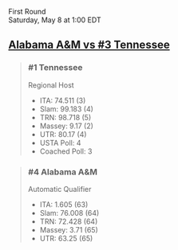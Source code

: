 First Round  
Saturday, May 8 at 1:00 EDT
## [Alabama A&M vs #3 Tennessee](https://www.ncaa.com/game/5833386) 

> ### #1 Tennessee  
> Regional Host  
> - ITA: 74.511 (3)  
> - Slam: 99.183 (4)  
> - TRN: 98.718 (5)  
> - Massey: 9.17 (2)  
> - UTR: 80.17 (4)  
> - USTA Poll: 4  
> - Coached Poll: 3  

> ### #4 Alabama A&M  
> Automatic Qualifier  
> - ITA: 1.605 (63)  
> - Slam: 76.008 (64)  
> - TRN: 72.428 (64)  
> - Massey: 3.71 (65)  
> - UTR: 63.25 (65)  